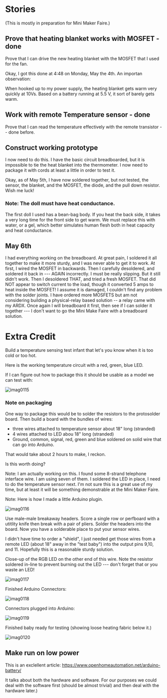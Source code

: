 # Stories

(This is mostly in preparation for Mini Maker Faire.)

## Prove that heating blanket works with MOSFET - done

Prove that I can drive the new heating blanket with the MOSFET that I used for the fan.

Okay, I got this done at 4:48 on Monday, May the 4th.  An importan observation:

When hooked up to my power supply, the heating blanket gets warm very quickly at 10Vs. Based on a battery running at 
5.5 V, it sort of barely gets warm.

## Work with remote Temperature sensor - done

Prove that I can read the temperature effectively with the remote transistor -- done before.

## Construct working prototype

I now need to do this.  I have the basic circuit breadboarded, but it is impossible to tie the heat blanket into the
thermometer.  I now need to package it with cords at least a little in order to test it.

Okay, as of May 5th, I have now soldered together, but not tested, the sensor, the blanket, and the MOSFET, the diode, and the pull down resistor.  Wish me luck!

### Note: The doll must have heat conductance.

The first doll I used has a bean-bag body.  If you heat the back side, it takes a very long time for the front side to get warm.  We must replace this with water, or a gel, which better simulates human flesh both in heat capacity and heat conductance.

## May 6th

I had everything working on the breadboard.  At great pain, I soldered it all together to make it more sturdy, and I was never able to get it to work.  At first, I wired the MOSFET in backwards.  Then I carefully desoldered, and soldered it back in --- AGAIN incorrectly.  I must be really slipping.  But it still didn't work.  Then I desoldered THAT, and tried a fresh MOSFET.  That did NOT appear to switch current to the load, though it converted 5 amps to heat inside the MOSFET!  I assume it is damaged, I couldn't find any problem with the solder joints.  I have ordered more MOSFETS but am not considering building a physical-relay based solution -- a relay came with my ARDX. Once again I will breadboard it first, then see if I can solder it together --- I don't want to go the Mini Make Faire with a breadboard solution.


# Extra Credit

Build a temperature sensing test infant that let's you know when it is too cold or too hot.

Here is the working temperature circuit with a red, green, blue LED.

If I can figure out how to package this it should be usable as a model we can test with:

![imag0115](https://cloud.githubusercontent.com/assets/5296671/7426473/b4928d2e-ef8b-11e4-9f14-0166d2df42df.jpg)

### Note on packaging

One way to package this would be to solder the resistors to the protosolder board.  Then build a board with the bundles of wires:

* three wires attached to temperature sensor about 18" long (stranded)
* 4 wires attached to LED abou 18" long (stranded)
* Ground, common, signal, red, green and blue soldered on solid wire that can go into Arduino.

That would take about 2 hours to make, I reckon.

Is this worth doing?

Note: I am actually working on this.  I found some 8-strand telephone interface wire.  I am using seven of them.  I soldered the LED in place, I need to do the temperature sensor next.  I'm not sure this is a great use of my time, but at least it will be something demonstrable at the Mini Maker Faire.

Note: Here is how I made a little Arduino plugin.

![imag0116](https://cloud.githubusercontent.com/assets/5296671/7442051/3c631796-f0c7-11e4-911f-d299824b4876.jpg)

Use male-male breakaway headers. Score a single row or perfboard with a utitlity knife then break with a pair of pliers.  Solder the headers into the board.  Now you have a solderable place to put your sensor wires.

I didn't have time to order a "shield", I just needed get those wires from a remote LED (about 18" away in the "test baby") into the output pins 9,10, and 11.  Hopefully this is a reasonable sturdy solution.

Close-up of the RGB LED on the other end of this wire.  Note the resistor soldered in-line to prevent burning out the LED --- don't forget that or you waste an LED!

![imag0117](https://cloud.githubusercontent.com/assets/5296671/7442080/261e49b4-f0c8-11e4-8549-3448a1482c87.jpg)


Finished Arduino Connectors:

![imag0118](https://cloud.githubusercontent.com/assets/5296671/7442635/b8ebe6e6-f0de-11e4-8b23-eeaf36906224.jpg)

Connectors plugged into Arduino:

![imag0119](https://cloud.githubusercontent.com/assets/5296671/7442633/99336824-f0de-11e4-80e2-ecff54ab45ed.jpg)

Finished baby ready for testing (showing loose heating fabric below it.)

![imag0120](https://cloud.githubusercontent.com/assets/5296671/7442632/7a99009a-f0de-11e4-9ade-ce61a629c64e.jpg)


## Make run on low power

This is an exclellent article: https://www.openhomeautomation.net/arduino-battery/

It talks about both the hardware and software.  For our purposes we could deal with the software first (should be almost trivial) and then deal with the hardware later.)


